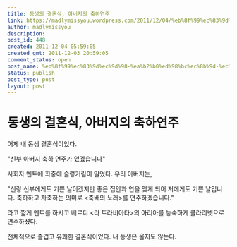 ```yaml
---
title: 동생의 결혼식, 아버지의 축하연주
link: https://madlymissyou.wordpress.com/2011/12/04/%eb%8f%99%ec%83%9d%ec%9d%98-%ea%b2%b0%ed%98%bc%ec%8b%9d-%ec%95%84%eb%b2%84%ec%a7%80%ec%9d%98-%ec%b6%95%ed%95%98%ec%97%b0%ec%a3%bc/
author: madlymissyou
description: 
post_id: 448
created: 2011-12-04 05:59:05
created_gmt: 2011-12-03 20:59:05
comment_status: open
post_name: %eb%8f%99%ec%83%9d%ec%9d%98-%ea%b2%b0%ed%98%bc%ec%8b%9d-%ec%95%84%eb%b2%84%ec%a7%80%ec%9d%98-%ec%b6%95%ed%95%98%ec%97%b0%ec%a3%bc
status: publish
post_type: post
layout: post
---
```


# 동생의 결혼식, 아버지의 축하연주

어제 내 동생 결혼식이었다.

"신부 아버지 축하 연주가 있겠습니다"

사회자 멘트에 좌중에 술렁거림이 일었다. 우리 아버지는,

"신랑 신부에게도 기쁜 날이겠지만 좋은 집안과 연을 맺게 되어 저에게도 기쁜 날입니다. 축하하고 자축하는 의미로 <축배의 노래>를 연주하겠습니다."

라고 짧게 멘트를 하시고 베르디 <라 트라비아타>의 아리아를 능숙하게 클라리넷으로 연주하셨다.

전체적으로 즐겁고 유쾌한 결혼식이었다. 내 동생은 울지도 않는다.